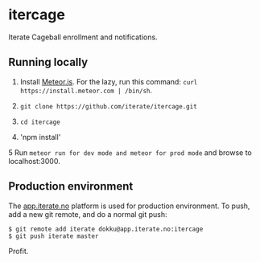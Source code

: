 # itercage
Iterate Cageball enrollment and notifications.

## Running locally

  1. Install [Meteor.js](http://docs.meteor.com/#quickstart). For the lazy,
     run this command: `curl https://install.meteor.com | /bin/sh`.
  
  2. `git clone https://github.com/iterate/itercage.git`
  
  3. `cd itercage`

  4. 'npm install'
  
  5 Run `meteor run for dev mode and meteor for prod mode` and browse to localhost:3000.


## Production environment
The [app.iterate.no][] platform is used for production environment.
To push, add a new git remote, and do a normal git push:

    $ git remote add iterate dokku@app.iterate.no:itercage
    $ git push iterate master

Profit.

[app.iterate.no]: https://iterate.atlassian.net/wiki/display/iter/app.iterate.no+-+Heroku+style+deployment

